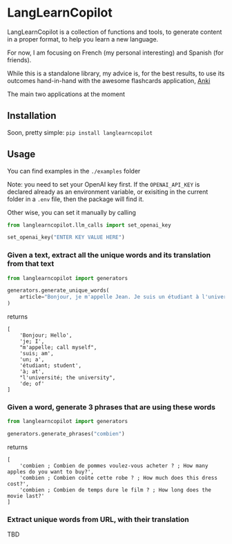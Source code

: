# LangLearnCopilot
LangLearnCopilot is a collection of functions and tools, to generate content in a proper format, to help you learn a new language.

For now, I am focusing on French (my personal interesting) and Spanish (for friends).

While this is a standalone library, my advice is, for the best results, to use its outcomes hand-in-hand with the awesome flashcards application, [Anki](https://apps.ankiweb.net/)

The main two applications at the moment

## Installation
Soon, pretty simple: `pip install langlearncopilot`

## Usage
You can find examples in the `./examples` folder

Note: you need to set your OpenAI key first. If the `OPENAI_API_KEY` is declared already as an environment variable, or exisiting in the current folder in a `.env` file, then the package will find it.

Other wise, you can set it manually by calling
```python
from langlearncopilot.llm_calls import set_openai_key

set_openai_key("ENTER KEY VALUE HERE")
```

### Given a text, extract all the unique words and its translation from that text
```python
from langlearncopilot import generators

generators.generate_unique_words(
    article="Bonjour, je m'appelle Jean. Je suis un étudiant à l'université de Paris."
)
```
returns
```
[
    'Bonjour; Hello',
    'je; I',
    "m'appelle; call myself",
    'suis; am',
    'un; a',
    'étudiant; student',
    'à; at',
    "l'université; the university",
    'de; of'
]
```

### Given a word, generate 3 phrases that are using these words
```python
from langlearncopilot import generators

generators.generate_phrases("combien")
```

returns
```
[
    'combien ; Combien de pommes voulez-vous acheter ? ; How many apples do you want to buy?',
    'combien ; Combien coûte cette robe ? ; How much does this dress cost?',
    'combien ; Combien de temps dure le film ? ; How long does the movie last?'
]
```

### Extract unique words from URL, with their translation
TBD

